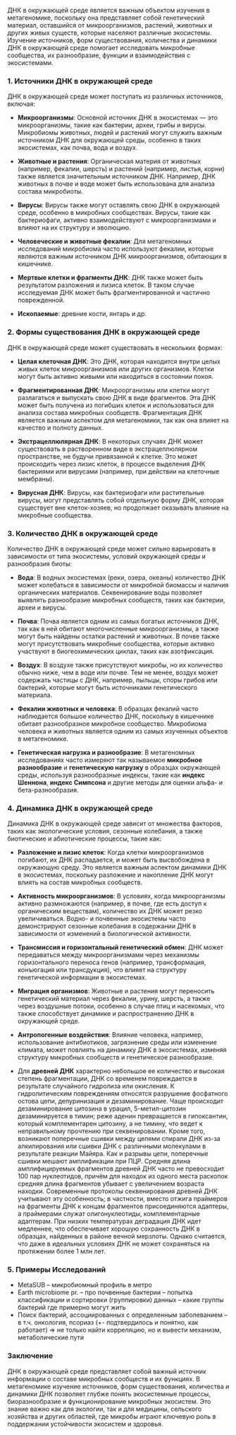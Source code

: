 ДНК в окружающей среде является важным объектом изучения в метагеномике, поскольку она представляет собой генетический материал, оставшийся от микроорганизмов, растений, животных и других живых существ, которые населяют различные экосистемы. Изучение источников, форм существования, количества и динамики ДНК в окружающей среде помогает исследовать микробные сообщества, их разнообразие, функции и взаимодействия с экосистемами.

### 1. **Источники ДНК в окружающей среде**

ДНК в окружающей среде может поступать из различных источников, включая:

- **Микроорганизмы**: Основной источник ДНК в экосистемах — это микроорганизмы, такие как бактерии, археи, грибы и вирусы. Микробиомы животных, людей и растений могут служить важным источником ДНК для окружающей среды, особенно в таких экосистемах, как почва, вода и воздух.
    
- **Животные и растения**: Органическая материя от животных (например, фекалии, шерсть) и растений (например, листья, корни) также является значительным источником ДНК. Например, ДНК животных в почве и воде может быть использована для анализа состава микробиоты.
    
- **Вирусы**: Вирусы также могут оставлять свою ДНК в окружающей среде, особенно в микробных сообществах. Вирусы, такие как бактериофаги, активно взаимодействуют с микроорганизмами и влияют на их структуру и эволюцию.
    
- **Человеческие и животные фекалии**: Для метагеномных исследований микробиома часто используют фекалии, которые являются важным источником ДНК микроорганизмов, обитающих в кишечнике.
    
- **Мертвые клетки и фрагменты ДНК**: ДНК также может быть результатом разложения и лизиса клеток. В таком случае исследуемая ДНК может быть фрагментированной и частично поврежденной.

- **Ископаемые**: древние кости, янтарь и др.

### 2. **Формы существования ДНК в окружающей среде**

ДНК в окружающей среде может существовать в нескольких формах:

- **Целая клеточная ДНК**: Это ДНК, которая находится внутри целых живых клеток микроорганизмов или других организмов. Клетки могут быть активно живыми или находиться в состоянии покоя.
    
- **Фрагментированная ДНК**: Микроорганизмы или клетки могут разлагаться и выпускать свою ДНК в виде фрагментов. Эта ДНК может быть получена из погибших клеток и использоваться для анализа состава микробных сообществ. Фрагментация ДНК является важным аспектом для метагеномики, так как она влияет на качество и полноту данных.
    
- **Экстрацеллюлярная ДНК**: В некоторых случаях ДНК может существовать в растворенном виде в экстрацеллюлярном пространстве, не будучи привязанной к клетке. Это может происходить через лизис клеток, в процессе выделения ДНК бактериями или вирусами (например, при действии на клеточные мембраны).
    
- **Вирусная ДНК**: Вирусы, как бактериофаги или растительные вирусы, могут представлять собой отдельную форму ДНК, которая существует вне клеток-хозяев, но продолжает оказывать влияние на микробные сообщества.
    

### 3. **Количество ДНК в окружающей среде**

Количество ДНК в окружающей среде может сильно варьировать в зависимости от типа экосистемы, условий окружающей среды и разнообразия биоты:

- **Вода**: В водных экосистемах (реки, озера, океаны) количество ДНК может колебаться в зависимости от микробной биомассы и наличия органических материалов. Секвенирование воды позволяет выявлять разнообразие микробных сообществ, таких как бактерии, археи и вирусы.
    
- **Почва**: Почва является одним из самых богатых источников ДНК, так как в ней обитают многочисленные микроорганизмы, а также могут быть найдены остатки растений и животных. В почве также могут присутствовать микробные сообщества, которые активно участвуют в биогеохимических циклах, таких как азотфиксация.
    
- **Воздух**: В воздухе также присутствуют микробы, но их количество обычно ниже, чем в воде или почве. Тем не менее, воздух может содержать частицы с ДНК, например, пыльцы, споры грибов или бактерий, которые могут быть источниками генетического материала.
    
- **Фекалии животных и человека**: В образцах фекалий часто наблюдается большое количество ДНК, поскольку в кишечнике обитает разнообразное микробное сообщество. Микробиома человека и животных является одним из самых изученных объектов в метагеномике.
    
- **Генетическая нагрузка и разнообразие**: В метагеномных исследованиях часто измеряют так называемое **микробное разнообразие** и **генетическую нагрузку** в образцах окружающей среды, используя разнообразные индексы, такие как **индекс Шеннона**, **индекс Симпсона** и другие методы для оценки альфа- и бета-разнообразия.
    

### 4. **Динамика ДНК в окружающей среде**

Динамика ДНК в окружающей среде зависит от множества факторов, таких как экологические условия, сезонные колебания, а также биотические и абиотические процессы, такие как:

- **Разложение и лизис клеток**: Когда клетки микроорганизмов погибают, их ДНК распадается, и может быть высвобождена в окружающую среду. Это является важным аспектом динамики ДНК в экосистемах, поскольку разложение и накопление ДНК могут влиять на состав микробных сообществ.
    
- **Активность микроорганизмов**: В условиях, когда микроорганизмы активно размножаются (например, в почве, где есть доступ к органическим веществам), количество их ДНК может резко увеличиваться. Водно- и почвенные экосистемы часто демонстрируют сезонные колебания в содержании ДНК в зависимости от изменений в биологической активности.
    
- **Трансмиссия и горизонтальный генетический обмен**: ДНК может передаваться между микроорганизмами через механизмы горизонтального переноса генов (например, трансформация, конъюгация или трансдукция), что влияет на структуру генетической информации в экосистемах.
    
- **Миграция организмов**: Животные и растения могут переносить генетический материал через фекалии, урину, шерсть, а также через воздушные потоки, особенно в случае птиц и насекомых, что также способствует динамике и распространению ДНК в окружающей среде.
    
- **Антропогенные воздействия**: Влияние человека, например, использование антибиотиков, загрязнение среды или изменение климата, может повлиять на динамику ДНК в экосистемах, изменяя структуру микробных сообществ и генетическое разнообразие.

- Для **древней ДНК** характерно небольшое ее количество и высокая степень фрагментации, ДНК со временем повреждается в результате случайного гидролиза или окисления. К гидролитическим повреждениям относятся разрушение фосфатного остова цепи, депуринизация и дезаминирование. Чаще происходит дезаминирование цитозина в урацил, 5-метил-цитозин дезаминируется в тимин; реже аденин превращается в гипоксантин, который комплементарен цитозину, а не тимину, что ведет к неправильному прочтению при секвенировании. Кроме того, возникают поперечные сшивки между цепями спирали ДНК из-за алкилирования или сшивки ДНК с различными молекулами в результате реакции Майяра. Как и разрывы цепи, поперечные сшивки мешают амплификации при ПЦР. Средняя длина амплифицируемых фрагментов древней ДНК часто не превосходит 100 пар нуклеотидов, причём для находок из одного места раскопок средняя длина фрагментов убывает с увеличением возраста находки. Современные протоколы секвенирования древней ДНК учитывают эту особенность; в частности, вместо отжига праймеров на фрагменты ДНК к концам фрагментов присоединяются адаптеры, а праймерами служат олигонуклеотиды, комплементарные адаптерам. При низких температурах деградация ДНК идет медленнее, что обеспечивает хорошую сохранность ДНК в образцах, найденных в районе вечной мерзлоты. Однако считается, что даже в идеальных условиях ДНК не может сохраняться на протяжении более 1 млн лет.

### 5. Примеры Исследований

- MetaSUB – микробиомный профиль в метро
- Earth microbiome pr. – про почвенные бактерии – попытка классификации и сортировки (группировки) данных – какие группы бактерий где примерно могут жить
- Поиск бактерий, ассоциированных с определенным заболеванием – в т.ч. онкология, псориаз (+- подтвердилось и понятно, как работает) => не только найти корреляцию, но и вывести механизм, метаболические пути

### Заключение

ДНК в окружающей среде представляет собой важный источник информации о составе микробных сообществ и их функциях. В метагеномике изучение источников, форм существования, количества и динамики ДНК позволяет глубже понять экосистемные процессы, биоразнообразие и функционирование микробных экосистем. Это знание важно как для экологии, так и для медицины, сельского хозяйства и других областей, где микробы играют ключевую роль в поддержании устойчивости экосистем и здоровья.